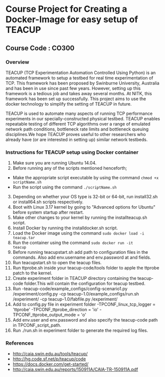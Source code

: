 # Course Project for Creating a Docker-Image for easy setup of TEACUP 
## Course Code : CO300

### Overview
TEACUP (TCP Experimentation Automation Controlled Using Python) is an automated framework to setup a testbed for 
real time experimentation of TCP. This framework has been proposed by Swinburne University, Australia and has 
been in use since past few years. 
However, setting up this framework is a tedious job and takes away several months. 
At NITK, this framework has been set up successfully. This project aims to use the docker technology to simplify the 
setting of TEACUP in future.

TEACUP is used to automate many aspects of running TCP performance experiments in our specially-constructed physical testbed. TEACUP enables repeatable testing of different TCP algorithms over a range of emulated network path conditions, bottleneck rate limits and bottleneck queuing disciplines.We hope TEACUP proves useful to other researchers who already have (or are interested in setting up) similar network testbeds.

### Instructions for TEACUP setup using Docker container
1. Make sure you are running Ubuntu 14.04.
2. Before running any of the scripts mentioned henceforth;
  - Make the appropriate script executable by using the command 
    <code>chmod +x scriptName.sh</code>
  - Run the script using the command 
    <code>./scriptName.sh</code>
3. Depending on whether your OS type is 32-bit or 64-bit, run install32.sh or install64.sh scripts respectively.
4. Boot with Linux 3.17 kernel by going to "Advanced options for Ubuntu" before system startup after restart. 
5. Make other changes to your kernel by running the installteacup.sh script. 
6. Install Docker by running the installdocker.sh script.
7. Load the Docker image using the command <code>sudo docker load -i teacup.tar</code>
8. Run the container using the command <code>sudo docker run -it teacup</code>
9. Before running teacupstart.sh add path to configuration files in the commands. Also add env.username and env.password at <username> and <password> fields.
10. Run teacupstart.sh to open the teacup files.
11. Run ttprobe.sh inside your teacup-code/tools folder to apple the ttprobe patch to the kernel.
10. Create experiment folder in TEACUP directory containing the teacup-code folder.This will contain the configuration for teacup testbed.
11. Run 
  -teacup-code/example_configs/config-scenario1.py /experiment/config.py
  -cp teacup-1.0/example_configs/run.sh /experiment/
  -cp teacup-1.0/fabfile.py /experiment/
12. Add to config.py file in experiment folder
  -TPCONF_linux_tcp_logger = 'ttprobe'
  -TPCONF_ttprobe_direction = 'io'
  -TPCONF_ttprobe_output_mode = 'o'
13. Add env.user and env.password and also specify the teacup-code path in TPCONF_script_path.
14. Run ./run.sh in experiment folder to generate the required log files.

### References
+ http://caia.swin.edu.au/tools/teacup/
+ http://hg.code.sf.net/p/teacup/code
+ https://docs.docker.com/get-started/
+ http://caia.swin.edu.au/reports/150911A/CAIA-TR-150911A.pdf
